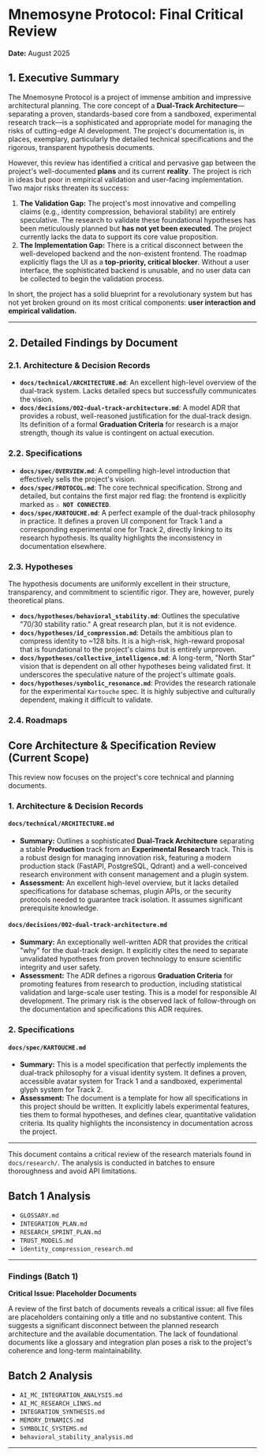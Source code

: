 # Mnemosyne Protocol: Final Critical Review

**Date:** August 2025

## 1. Executive Summary

The Mnemosyne Protocol is a project of immense ambition and impressive architectural planning. The core concept of a **Dual-Track Architecture**—separating a proven, standards-based core from a sandboxed, experimental research track—is a sophisticated and appropriate model for managing the risks of cutting-edge AI development. The project's documentation is, in places, exemplary, particularly the detailed technical specifications and the rigorous, transparent hypothesis documents.

However, this review has identified a critical and pervasive gap between the project's well-documented **plans** and its current **reality**. The project is rich in ideas but poor in empirical validation and user-facing implementation. Two major risks threaten its success:

1.  **The Validation Gap:** The project's most innovative and compelling claims (e.g., identity compression, behavioral stability) are entirely speculative. The research to validate these foundational hypotheses has been meticulously planned but **has not yet been executed**. The project currently lacks the data to support its core value proposition.
2.  **The Implementation Gap:** There is a critical disconnect between the well-developed backend and the non-existent frontend. The roadmap explicitly flags the UI as a **top-priority, critical blocker**. Without a user interface, the sophisticated backend is unusable, and no user data can be collected to begin the validation process.

In short, the project has a solid blueprint for a revolutionary system but has not yet broken ground on its most critical components: **user interaction and empirical validation.**

--- 

## 2. Detailed Findings by Document

### 2.1. Architecture & Decision Records

*   **`docs/technical/ARCHITECTURE.md`**: An excellent high-level overview of the dual-track system. Lacks detailed specs but successfully communicates the vision.
*   **`docs/decisions/002-dual-track-architecture.md`**: A model ADR that provides a robust, well-reasoned justification for the dual-track design. Its definition of a formal **Graduation Criteria** for research is a major strength, though its value is contingent on actual execution.

### 2.2. Specifications

*   **`docs/spec/OVERVIEW.md`**: A compelling high-level introduction that effectively sells the project's vision.
*   **`docs/spec/PROTOCOL.md`**: The core technical specification. Strong and detailed, but contains the first major red flag: the frontend is explicitly marked as **`⚠️ NOT CONNECTED`**.
*   **`docs/spec/KARTOUCHE.md`**: A perfect example of the dual-track philosophy in practice. It defines a proven UI component for Track 1 and a corresponding experimental one for Track 2, directly linking to its research hypothesis. Its quality highlights the inconsistency in documentation elsewhere.

### 2.3. Hypotheses

The hypothesis documents are uniformly excellent in their structure, transparency, and commitment to scientific rigor. They are, however, purely theoretical plans.

*   **`docs/hypotheses/behavioral_stability.md`**: Outlines the speculative "70/30 stability ratio." A great research plan, but it is not evidence.
*   **`docs/hypotheses/id_compression.md`**: Details the ambitious plan to compress identity to ~128 bits. It is a high-risk, high-reward proposal that is foundational to the project's claims but is entirely unproven.
*   **`docs/hypotheses/collective_intelligence.md`**: A long-term, "North Star" vision that is dependent on all other hypotheses being validated first. It underscores the speculative nature of the project's ultimate goals.
*   **`docs/hypotheses/symbolic_resonance.md`**: Provides the research rationale for the experimental `Kartouche` spec. It is highly subjective and culturally dependent, making it difficult to validate.

### 2.4. Roadmaps

## Core Architecture & Specification Review (Current Scope)

This review now focuses on the project's core technical and planning documents.

### 1. Architecture & Decision Records

#### `docs/technical/ARCHITECTURE.md`
*   **Summary:** Outlines a sophisticated **Dual-Track Architecture** separating a stable **Production** track from an **Experimental Research** track. This is a robust design for managing innovation risk, featuring a modern production stack (FastAPI, PostgreSQL, Qdrant) and a well-conceived research environment with consent management and a plugin system.
*   **Assessment:** An excellent high-level overview, but it lacks detailed specifications for database schemas, plugin APIs, or the security protocols needed to guarantee track isolation. It assumes significant prerequisite knowledge.

#### `docs/decisions/002-dual-track-architecture.md`
*   **Summary:** An exceptionally well-written ADR that provides the critical "why" for the dual-track design. It explicitly cites the need to separate unvalidated hypotheses from proven technology to ensure scientific integrity and user safety.
*   **Assessment:** The ADR defines a rigorous **Graduation Criteria** for promoting features from research to production, including statistical validation and large-scale user testing. This is a model for responsible AI development. The primary risk is the observed lack of follow-through on the documentation and specifications this ADR requires.

### 2. Specifications

#### `docs/spec/KARTOUCHE.md`
*   **Summary:** This is a model specification that perfectly implements the dual-track philosophy for a visual identity system. It defines a proven, accessible avatar system for Track 1 and a sandboxed, experimental glyph system for Track 2.
*   **Assessment:** The document is a template for how all specifications in this project should be written. It explicitly labels experimental features, ties them to formal hypotheses, and defines clear, quantitative validation criteria. Its quality highlights the inconsistency in documentation across the project.

---



This document contains a critical review of the research materials found in `docs/research/`. The analysis is conducted in batches to ensure thoroughness and avoid API limitations.

## Batch 1 Analysis

*   `GLOSSARY.md`
*   `INTEGRATION_PLAN.md`
*   `RESEARCH_SPRINT_PLAN.md`
*   `TRUST_MODELS.md`
*   `identity_compression_research.md`

---

### Findings (Batch 1)

**Critical Issue: Placeholder Documents**

A review of the first batch of documents reveals a critical issue: all five files are placeholders containing only a title and no substantive content. This suggests a significant disconnect between the planned research architecture and the available documentation. The lack of foundational documents like a glossary and integration plan poses a risk to the project's coherence and long-term maintainability.

## Batch 2 Analysis

*   `AI_MC_INTEGRATION_ANALYSIS.md`
*   `AI_MC_RESEARCH_LINKS.md`
*   `INTEGRATION_SYNTHESIS.md`
*   `MEMORY_DYNAMICS.md`
*   `SYMBOLIC_SYSTEMS.md`
*   `behavioral_stability_analysis.md`

---

